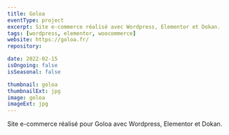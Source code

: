 ```yaml
---
title: Goloa
eventType: project
excerpt: Site e-commerce réalisé avec Wordpress, Elementor et Dokan.
tags: [wordpress, elementor, woocommerce]
website: https://goloa.fr/
repository:

date: 2022-02-15
isOngoing: false
isSeasonal: false

thumbnail: goloa
thumbnailExt: jpg
image: goloa
imageExt: jpg
---
```


Site e-commerce réalisé pour Goloa avec Wordpress, Elementor et Dokan.
